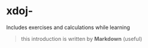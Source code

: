 # xdoj-
Includes exercises and calculations while learning
>this introduction is written by **Markdown** (useful)
